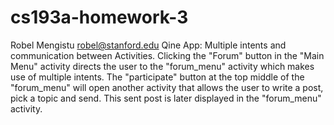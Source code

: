 # cs193a-homework-3
Robel Mengistu <robel@stanford.edu>
Qine App: Multiple intents and communication between Activities. 
Clicking the "Forum" button in the "Main Menu" activity directs the user to the "forum_menu" activity which makes use of multiple intents. The "participate" button at the top middle of the "forum_menu" will open another activity that allows the user to write a post, pick a topic and send. This sent post is later displayed in the "forum_menu" activity.  
